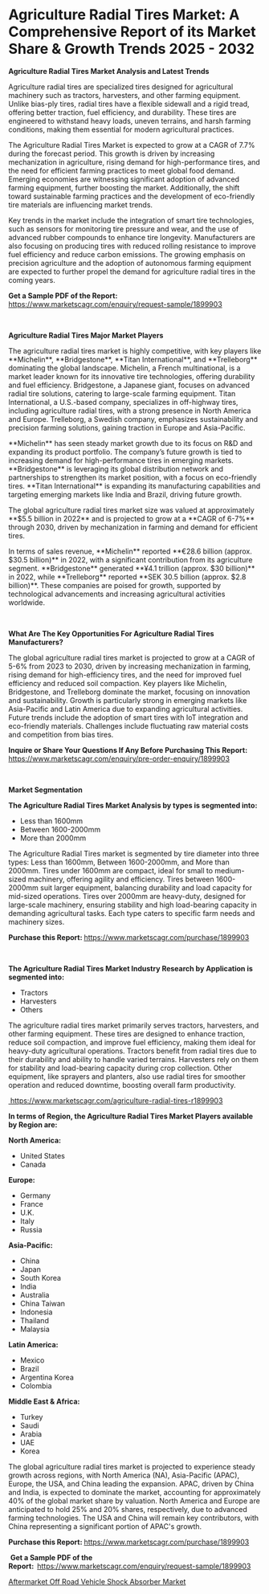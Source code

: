 <p><h1>Agriculture Radial Tires Market: A Comprehensive Report of its Market Share & Growth Trends 2025 - 2032</h1></p><p><strong>Agriculture Radial Tires Market Analysis and Latest Trends</strong></p>
<p><p>Agriculture radial tires are specialized tires designed for agricultural machinery such as tractors, harvesters, and other farming equipment. Unlike bias-ply tires, radial tires have a flexible sidewall and a rigid tread, offering better traction, fuel efficiency, and durability. These tires are engineered to withstand heavy loads, uneven terrains, and harsh farming conditions, making them essential for modern agricultural practices.</p><p>The Agriculture Radial Tires Market is expected to grow at a CAGR of 7.7% during the forecast period. This growth is driven by increasing mechanization in agriculture, rising demand for high-performance tires, and the need for efficient farming practices to meet global food demand. Emerging economies are witnessing significant adoption of advanced farming equipment, further boosting the market. Additionally, the shift toward sustainable farming practices and the development of eco-friendly tire materials are influencing market trends.</p><p>Key trends in the market include the integration of smart tire technologies, such as sensors for monitoring tire pressure and wear, and the use of advanced rubber compounds to enhance tire longevity. Manufacturers are also focusing on producing tires with reduced rolling resistance to improve fuel efficiency and reduce carbon emissions. The growing emphasis on precision agriculture and the adoption of autonomous farming equipment are expected to further propel the demand for agriculture radial tires in the coming years.</p></p>
<p><strong>Get a Sample PDF of the Report:&nbsp;</strong> <a href="https://www.marketscagr.com/enquiry/request-sample/1899903?utm_campaign=2008&utm_medium=2&utm_source=Github&utm_content=ia&utm_term=24012025&utm_id=agriculture-radial-tires">https://www.marketscagr.com/enquiry/request-sample/1899903</a></p>
<p>&nbsp;</p>
<p><strong>Agriculture Radial Tires Major Market Players</strong></p>
<p><p>The agriculture radial tires market is highly competitive, with key players like **Michelin**, **Bridgestone**, **Titan International**, and **Trelleborg** dominating the global landscape. Michelin, a French multinational, is a market leader known for its innovative tire technologies, offering durability and fuel efficiency. Bridgestone, a Japanese giant, focuses on advanced radial tire solutions, catering to large-scale farming equipment. Titan International, a U.S.-based company, specializes in off-highway tires, including agriculture radial tires, with a strong presence in North America and Europe. Trelleborg, a Swedish company, emphasizes sustainability and precision farming solutions, gaining traction in Europe and Asia-Pacific.</p><p>**Michelin** has seen steady market growth due to its focus on R&D and expanding its product portfolio. The company’s future growth is tied to increasing demand for high-performance tires in emerging markets. **Bridgestone** is leveraging its global distribution network and partnerships to strengthen its market position, with a focus on eco-friendly tires. **Titan International** is expanding its manufacturing capabilities and targeting emerging markets like India and Brazil, driving future growth.</p><p>The global agriculture radial tires market size was valued at approximately **$5.5 billion in 2022** and is projected to grow at a **CAGR of 6-7%** through 2030, driven by mechanization in farming and demand for efficient tires.</p><p>In terms of sales revenue, **Michelin** reported **€28.6 billion (approx. $30.5 billion)** in 2022, with a significant contribution from its agriculture segment. **Bridgestone** generated **¥4.1 trillion (approx. $30 billion)** in 2022, while **Trelleborg** reported **SEK 30.5 billion (approx. $2.8 billion)**. These companies are poised for growth, supported by technological advancements and increasing agricultural activities worldwide.</p></p>
<p>&nbsp;</p>
<p><strong>What Are The Key Opportunities For Agriculture Radial Tires Manufacturers?</strong></p>
<p><p>The global agriculture radial tires market is projected to grow at a CAGR of 5-6% from 2023 to 2030, driven by increasing mechanization in farming, rising demand for high-efficiency tires, and the need for improved fuel efficiency and reduced soil compaction. Key players like Michelin, Bridgestone, and Trelleborg dominate the market, focusing on innovation and sustainability. Growth is particularly strong in emerging markets like Asia-Pacific and Latin America due to expanding agricultural activities. Future trends include the adoption of smart tires with IoT integration and eco-friendly materials. Challenges include fluctuating raw material costs and competition from bias tires.</p></p>
<p><strong>Inquire or Share Your Questions If Any Before Purchasing This Report:</strong> <a href="https://www.marketscagr.com/enquiry/pre-order-enquiry/1899903?utm_campaign=2008&utm_medium=2&utm_source=Github&utm_content=ia&utm_term=24012025&utm_id=agriculture-radial-tires">https://www.marketscagr.com/enquiry/pre-order-enquiry/1899903</a></p>
<p>&nbsp;</p>
<p><strong>Market Segmentation</strong></p>
<p><strong>The Agriculture Radial Tires Market Analysis by types is segmented into:</strong></p>
<p><ul><li>Less than 1600mm</li><li>Between 1600-2000mm</li><li>More than 2000mm</li></ul></p>
<p><p>The Agriculture Radial Tires market is segmented by tire diameter into three types: Less than 1600mm, Between 1600-2000mm, and More than 2000mm. Tires under 1600mm are compact, ideal for small to medium-sized machinery, offering agility and efficiency. Tires between 1600-2000mm suit larger equipment, balancing durability and load capacity for mid-sized operations. Tires over 2000mm are heavy-duty, designed for large-scale machinery, ensuring stability and high load-bearing capacity in demanding agricultural tasks. Each type caters to specific farm needs and machinery sizes.</p></p>
<p><strong>Purchase this Report:&nbsp;</strong><a href="https://www.marketscagr.com/purchase/1899903?utm_campaign=2008&utm_medium=2&utm_source=Github&utm_content=ia&utm_term=24012025&utm_id=agriculture-radial-tires">https://www.marketscagr.com/purchase/1899903</a></p>
<p>&nbsp;</p>
<p><strong>The Agriculture Radial Tires Market Industry Research by Application is segmented into:</strong></p>
<p><ul><li>Tractors</li><li>Harvesters</li><li>Others</li></ul></p>
<p><p>The agriculture radial tires market primarily serves tractors, harvesters, and other farming equipment. These tires are designed to enhance traction, reduce soil compaction, and improve fuel efficiency, making them ideal for heavy-duty agricultural operations. Tractors benefit from radial tires due to their durability and ability to handle varied terrains. Harvesters rely on them for stability and load-bearing capacity during crop collection. Other equipment, like sprayers and planters, also use radial tires for smoother operation and reduced downtime, boosting overall farm productivity.</p></p>
<p><a href="https://www.marketscagr.com/agriculture-radial-tires-r1899903?utm_campaign=2008&utm_medium=2&utm_source=Github&utm_content=ia&utm_term=24012025&utm_id=agriculture-radial-tires">&nbsp;https://www.marketscagr.com/agriculture-radial-tires-r1899903</a></p>
<p><strong>In terms of Region, the Agriculture Radial Tires Market Players available by Region are:</strong></p>
<p>
    <p> <strong> North America: </strong>
        <ul>
            <li>United States</li>
            <li>Canada</li>
        </ul>
        </p> 
    <p> <strong> Europe: </strong>
        <ul>
            <li>Germany</li>
            <li>France</li>
            <li>U.K.</li>
            <li>Italy</li>
            <li>Russia</li>
        </ul>
        </p> 
    <p> <strong> Asia-Pacific: </strong>
        <ul>
            <li>China</li>
            <li>Japan</li>
            <li>South Korea</li>
            <li>India</li>
            <li>Australia</li>
            <li>China Taiwan</li>
            <li>Indonesia</li>
            <li>Thailand</li>
            <li>Malaysia</li>
        </ul>
        </p> 
    <p> <strong> Latin America: </strong>
        <ul>
            <li>Mexico</li>
            <li>Brazil</li>
            <li>Argentina Korea</li>
            <li>Colombia</li>
        </ul>
        </p> 
    <p> <strong> Middle East & Africa: </strong>
        <ul>
            <li>Turkey</li>
            <li>Saudi</li>
            <li>Arabia</li>
            <li>UAE</li>
            <li>Korea</li>
        </ul>
    </p>
    </p>
<p><p>The global agriculture radial tires market is projected to experience steady growth across regions, with North America (NA), Asia-Pacific (APAC), Europe, the USA, and China leading the expansion. APAC, driven by China and India, is expected to dominate the market, accounting for approximately 40% of the global market share by valuation. North America and Europe are anticipated to hold 25% and 20% shares, respectively, due to advanced farming technologies. The USA and China will remain key contributors, with China representing a significant portion of APAC's growth.</p></p>
<p><strong>Purchase this Report: </strong><a href="https://www.marketscagr.com/purchase/1899903?utm_campaign=2008&utm_medium=2&utm_source=Github&utm_content=ia&utm_term=24012025&utm_id=agriculture-radial-tires">https://www.marketscagr.com/purchase/1899903</a></p>
<p>&nbsp;<strong>Get a Sample PDF of the Report:&nbsp;&nbsp;</strong><a href="https://www.marketscagr.com/enquiry/request-sample/1899903?utm_campaign=2008&utm_medium=2&utm_source=Github&utm_content=ia&utm_term=24012025&utm_id=agriculture-radial-tires">https://www.marketscagr.com/enquiry/request-sample/1899903</a></p>
<p><strong></strong></p>
<p><p><a href="https://github.com/PeterParrish5/Market-Research-Report-List-7/blob/main/aftermarket-off-road-vehicle-shock-absorber-market.md?utm_campaign=2008&utm_medium=2&utm_source=Github&utm_content=ia&utm_term=24012025&utm_id=agriculture-radial-tires">Aftermarket Off Road Vehicle Shock Absorber Market</a></p></p>
